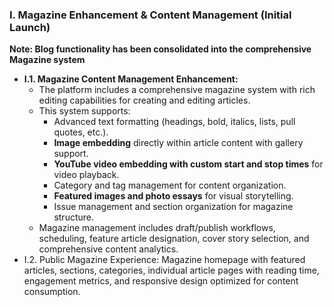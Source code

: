 ### I. Magazine Enhancement & Content Management (Initial Launch)
**Note: Blog functionality has been consolidated into the comprehensive Magazine system**

* **I.1. Magazine Content Management Enhancement:**
    * The platform includes a comprehensive magazine system with rich editing capabilities for creating and editing articles.
    * This system supports:
        * Advanced text formatting (headings, bold, italics, lists, pull quotes, etc.).
        * **Image embedding** directly within article content with gallery support.
        * **YouTube video embedding with custom start and stop times** for video playback.
        * Category and tag management for content organization.
        * **Featured images and photo essays** for visual storytelling.
        * Issue management and section organization for magazine structure.
    * Magazine management includes draft/publish workflows, scheduling, feature article designation, cover story selection, and comprehensive content analytics.
* I.2. Public Magazine Experience: Magazine homepage with featured articles, sections, categories, individual article pages with reading time, engagement metrics, and responsive design optimized for content consumption. 